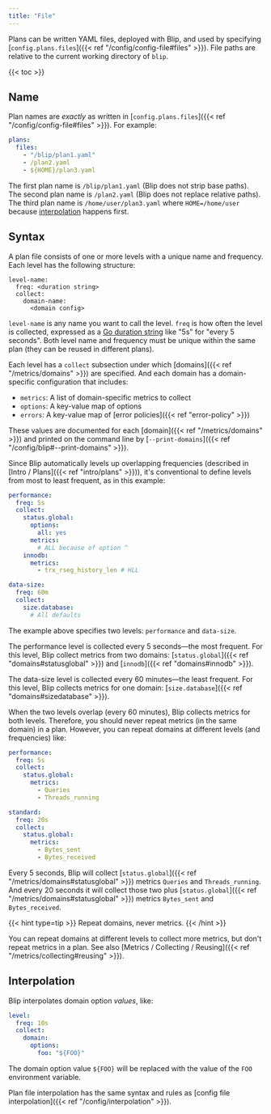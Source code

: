 ```yaml
---
title: "File"
---
```


Plans can be written YAML files, deployed with Blip, and used by specifying [`config.plans.files`]({{< ref "/config/config-file#files" >}}).
File paths are relative to the current working directory of `blip`.

{{< toc >}}

## Name

Plan names are _exactly_ as written in [`config.plans.files`]({{< ref "/config/config-file#files" >}}).
For example:

```yaml
plans:
  files:
    - "/blip/plan1.yaml"
    - /plan2.yaml
    - ${HOME}/plan3.yaml
```

The first plan name is `/blip/plan1.yaml` (Blip does not strip base paths).
The second plan name is `/plan2.yaml` (Blip does not replace relative paths).
The third plan name is `/home/user/plan3.yaml` where `HOME=/home/user` because [interpolation](#interpolation) happens first.

## Syntax

A plan file consists of one or more levels with a unique name and frequency.
Each level has the following structure:

```
level-name:
  freq: <duration string>
  collect:
    domain-name:
      <domain config>
```

`level-name` is any name you want to call the level.
`freq` is how often the level is collected, expressed as a [Go duration string](https://pkg.go.dev/time#ParseDuration) like "5s" for "every 5 seconds".
Both level name and frequency must be unique within the same plan (they can be reused in different plans).

Each level has a `collect` subsection under which [domains]({{< ref "/metrics/domains" >}}) are specified.
And each domain has a domain-specific configuration that includes:
* `metrics`: A list of domain-specific metrics to collect
* `options`: A key-value map of options
* `errors`: A key-value map of [error policies]({{< ref "error-policy" >}})

These values are documented for each [domain]({{< ref "/metrics/domains" >}}) and printed on the command line by [`--print-domains`]({{< ref "/config/blip#--print-domains" >}}).

Since Blip automatically levels up overlapping frequencies (described in [Intro / Plans]({{< ref "intro/plans" >}})), it's conventional to define levels from most to least frequent, as in this example:

```yaml
performance:
  freq: 5s
  collect:
    status.global:
      options:
        all: yes
      metrics:
        # ALL because of option ^
    innodb:
      metrics:
        - trx_rseg_history_len # HLL

data-size:
  freq: 60m
  collect:
    size.database:
      # All defaults
```

The example above specifies two levels: `performance` and `data-size`.

The performance level is collected every 5 seconds&mdash;the most frequent.
For this level, Blip collect metrics from two domains: [`status.global`]({{< ref "domains#statusglobal" >}}) and [`innodb`]({{< ref "domains#innodb" >}}).

The data-size level is collected every 60 minutes&mdash;the least frequent.
For this level, Blip collects metrics for one domain: [`size.database`]({{< ref "domains#sizedatabase" >}}).

When the two levels overlap (every 60 minutes), Blip collects metrics for both levels.
Therefore, you should never repeat metrics (in the same domain) in a plan.
However, you can repeat domains at different levels (and frequencies) like:

```yaml
performance:
  freq: 5s
  collect:
    status.global:
      metrics:
        - Queries
        - Threads_running

standard:
  freq: 20s
  collect:
    status.global:
      metrics:
        - Bytes_sent
        - Bytes_received
```

Every 5 seconds, Blip will collect [`status.global`]({{< ref "/metrics/domains#statusglobal" >}}) metrics `Queries` and `Threads_running`.
And every 20 seconds it will collect those two plus [`status.global`]({{< ref "/metrics/domains#statusglobal" >}}) metrics `Bytes_sent` and `Bytes_received`.

{{< hint type=tip >}}
Repeat domains, never metrics.
{{< /hint >}}

You can repeat domains at different levels to collect more metrics, but don't repeat metrics in a plan.
See also [Metrics / Collecting / Reusing]({{< ref "/metrics/collecting#reusing" >}}).

## Interpolation

Blip interpolates domain option _values_, like:

```yaml
level:
  freq: 10s
  collect:
    domain:
      options:
        foo: "${FOO}"
```

The domain option value `${FOO}` will be replaced with the value of the `FOO` environment variable.

Plan file interpolation has the same syntax and rules as [config file interpolation]({{< ref "/config/interpolation" >}}).
